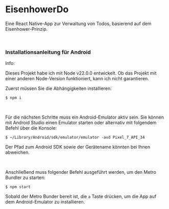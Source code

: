 # EisenhowerDo

Eine React Native-App zur Verwaltung von Todos, basierend auf dem Eisenhower-Prinzip.

<br/>

### Installationsanleitung für Android

Info: 

Dieses Projekt habe ich mit Node v22.0.0 entwickelt. Ob das Projekt mit einer anderen Node-Version funktioniert, kann ich nicht garantieren.


Zuerst müssen Sie die Abhängigkeiten installieren:

```shell
$ npm i
```

<br/>

Für die nächsten Schritte muss ein Android-Emulator aktiv sein.
Sie können mit Android Studio einen Emulator starten oder alternativ mit folgendem Befehl über die Konsole:

```shell
$ ~/Library/Android/sdk/emulator/emulator -avd Pixel_7_API_34
```
Der Pfad zum Android SDK sowie der Gerätename könnten bei Ihnen abweichen.

<br/>

Anschließend muss folgender Befehl ausgeführt werden, um den Metro Bundler zu starten:

```shell
$ npm start
```

Sobald der Metro Bunder bereit ist, die ``a`` Taste drücken, um die App auf dem Android-Emulator zu installieren.
